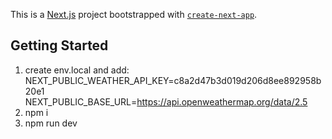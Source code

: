 This is a [Next.js](https://nextjs.org/) project bootstrapped with [`create-next-app`](https://github.com/vercel/next.js/tree/canary/packages/create-next-app).

## Getting Started

1. create env.local and add:
   NEXT_PUBLIC_WEATHER_API_KEY=c8a2d47b3d019d206d8ee892958b20e1
   NEXT_PUBLIC_BASE_URL=https://api.openweathermap.org/data/2.5
2. npm i
3. npm run dev
